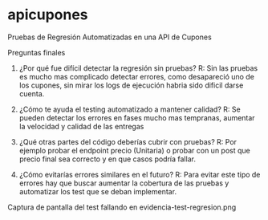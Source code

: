 # apicupones
Pruebas de Regresión Automatizadas en una API de Cupones

Preguntas finales
1. ¿Por qué fue difícil detectar la regresión sin pruebas?
R: Sin las pruebas es mucho mas complicado detectar errores, como desapareció uno de los cupones, sin mirar los logs de ejecución habria sido dificil darse cuenta.

2. ¿Cómo te ayuda el testing automatizado a mantener calidad?
R: Se pueden detectar los errores en fases mucho mas tempranas, aumentar la velocidad y calidad de las entregas

3. ¿Qué otras partes del código deberías cubrir con pruebas?
R: Por ejemplo probar el endpoint precio (Unitaria) o probar con un post que precio final sea correcto y en que casos podría fallar.

4. ¿Cómo evitarías errores similares en el futuro?
R: Para evitar este tipo de errores hay que buscar aumentar la cobertura de las pruebas y automatizar los test que se deban implementar.

Captura de pantalla del test fallando en evidencia-test-regresion.png